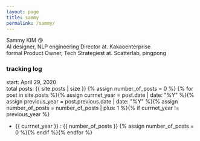 ```yaml
---
layout: page
title: sammy
permalink: /sammy/
---
```

Sammy KIM :kissing_heart:  
AI designer, NLP engineering Director at. Kakaoenterprise  
formal Product Owner, Tech Strategiest at. Scatterlab, pingpong  


### tracking log
start: April 29, 2020  
total posts: {{ site.posts | size }}
{% assign number_of_posts = 0 %} {% for post in site.posts %}{% assign currnet_year = post.date | date: "%Y" %}{% assign previous_year = post.previous.date | date: "%Y" %}{% assign number_of_posts = number_of_posts | plus: 1 %}{% if currnet_year != previous_year %}
- {{ currnet_year }} : {{ number_of_posts }} {% assign number_of_posts = 0 %}{% endif %}{% endfor %}
